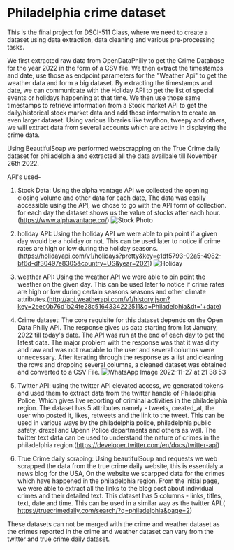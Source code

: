# Philadelphia crime dataset

This is the final project for DSCI-511 Class, where we need to create a dataset using data extraction, data cleaning and various pre-processing tasks. 

We first extracted raw data from OpenDataPhilly to get the Crime Database for the year 2022 in the form of a CSV file. We then extract the timestamps and date, use those as endpoint parameters for the "Weather Api" to get the weather data and form a big dataset. By extracting the timestamps and date, we can communicate with the Holiday API to get the list of special events or holidays happening at that time. We then use those same timestamps to retrieve 
information from a Stock market API to get the daily/historical stock market data and add those information to create an even larger dataset. Using various libraries like twython, tweepy and others, we will extract data from several accounts which are active in displaying the crime data. 

Using BeautifulSoap we performed webscrapping on the True Crime daily dataset for philadelphia and extracted all the data availbale till November 26th 2022. 

API's used-
1. Stock Data:  Using the alpha vantage API we collected the opening closing volume and other data for each date, The data was easily accessible using the API, we chose to go with the API form of collection. for each day the dataset shows us the value of stocks after each hour.(https://www.alphavantage.co/)
![Stock Photo](https://user-images.githubusercontent.com/59435391/204216359-dad6c174-8818-4fd0-a8f5-4206eb739439.PNG)

2. holiday API: Using the holiday API we were able to pin point if a given day would be a holiday or not. This can be used later to notice if crime rates are high or low during the holiday seasons.(https://holidayapi.com/v1/holidays?pretty&key=e1df5793-02a5-4982-bf6d-df30497e8305&country=US&year=2021)
![Holiday](https://user-images.githubusercontent.com/59435391/204216867-822c05ab-2908-428c-b99e-2c8d6e54a665.PNG)


3. weather API: Using the weather API we were able to pin point the weather on the given day. This can be used later to notice if crime rates are high or low during certain seasons seasons and other climate attributes.(http://api.weatherapi.com/v1/history.json?key=2eec0b76d1b24fe28c5164334222511&q=Philadelphia&dt='+date)

5. Crime dataset: The core requisite for this dataset depends on the Open Data Philly API. The response gives us data starting from 1st January, 2022 till today's date. The API was run at the end of each day to get the latest data. The major problem with the response was that it was dirty and raw and was not readable to the user and several columns were unnecessary. After iterating through the response as a list and cleaning the rows and dropping several columns, a cleaned dataset was obtained and converted to a CSV File.
![WhatsApp Image 2022-11-27 at 21 38 53](https://user-images.githubusercontent.com/59435391/204214117-b9aa6a8e-cf64-4e53-8017-5f02ab86766a.jpeg)

6. Twitter API: using the twitter API elevated access, we generated tokens and used them to extract data from the twitter handle of Philadelphia Police, Which gives live reporting of criminal activities in the philadelphia region. The dataset has 5 attributes namely - tweets, created_at, the user who posted it, likes, retweets and the link to the tweet. This can be used in various ways by the philadelphia police, philadelphia public safety, drexel and Upenn Police departments and others as well. The twitter text data can be used to understand the nature of crimes in the philadelphia region.(https://developer.twitter.com/en/docs/twitter-api)

7. True Crime daily scraping: Using beautifulSoup and requests we web scrapped the data from the true crime daily website, this is essentialy a news blog for the USA, On the website we scarpped data for the crimes which have happened in the philadelphia region. From the initial page, we were able to extract all the links to the blog post about individual crimes and their detailed text. This dataset has 5 columns - links, titles, text, date and time. This can be used in a similar way as the twitter API.( https://truecrimedaily.com/search/?q=philadelphia&page=2)

These datasets can not be merged with the crime and weather dataset as the crimes reported in the crime and weather dataset can vary from the twitter and true crime daily dataset.
